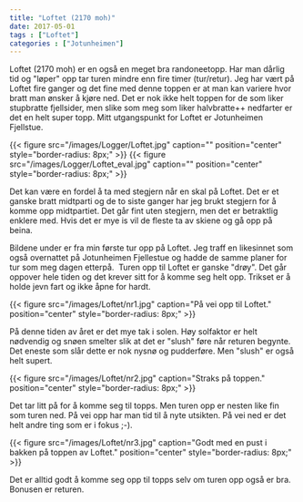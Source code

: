 ```yaml
---
title: "Loftet (2170 moh)"
date: 2017-05-01
tags : ["Loftet"]
categories : ["Jotunheimen"]
---
```

Loftet (2170 moh) er en også en meget bra randoneetopp. Har man dårlig tid og "løper" opp tar turen mindre enn fire timer (tur/retur). Jeg har vært på Loftet fire ganger og det fine med denne toppen er at man kan variere hvor bratt man ønsker å kjøre ned. Det er nok ikke helt toppen for de som liker stupbratte fjellsider, men slike som meg som liker halvbratte++ nedfarter er det en helt super topp. Mitt utgangspunkt for Loftet er Jotunheimen Fjellstue.

{{< figure src="/images/Logger/Loftet.jpg" caption="" position="center" style="border-radius: 8px;" >}}
{{< figure src="/images/Logger/Loftet_eval.jpg" caption="" position="center" style="border-radius: 8px;" >}}

Det kan være en fordel å ta med stegjern når en skal på Loftet. Det er et ganske bratt midtparti og de to siste ganger har jeg brukt stegjern for å komme opp midtpartiet. Det går fint uten stegjern, men det er betraktlig enklere med. Hvis det er mye is vil de fleste ta av skiene og gå opp på beina.

Bildene under er fra min første tur opp på Loftet. Jeg traff en likesinnet som også overnattet på Jotunheimen Fjellestue og hadde de samme planer for tur som meg dagen etterpå.  Turen opp til Loftet er ganske "drøy". Det går oppover hele tiden og det krever sitt for å komme seg helt opp. Trikset er å holde jevn fart og ikke åpne for hardt.

{{< figure src="/images/Loftet/nr1.jpg" caption="På vei opp til Loftet." position="center" style="border-radius: 8px;" >}}

På denne tiden av året er det mye tak i solen. Høy solfaktor er helt nødvendig og snøen smelter slik at det er "slush" føre når returen begynte. Det eneste som slår dette er nok nysnø og pudderføre. Men "slush" er også helt supert.

{{< figure src="/images/Loftet/nr2.jpg" caption="Straks på toppen." position="center" style="border-radius: 8px;" >}}

Det tar litt på for å komme seg til topps. Men turen opp er nesten like fin som turen ned. På vei opp har man tid til å nyte utsikten. På vei ned er det helt andre ting som er i fokus ;-).

{{< figure src="/images/Loftet/nr3.jpg" caption="Godt med en pust i bakken på toppen av Loftet." position="center" style="border-radius: 8px;" >}}

Det er alltid godt å komme seg opp til topps selv om turen opp også er bra. Bonusen er returen. 
